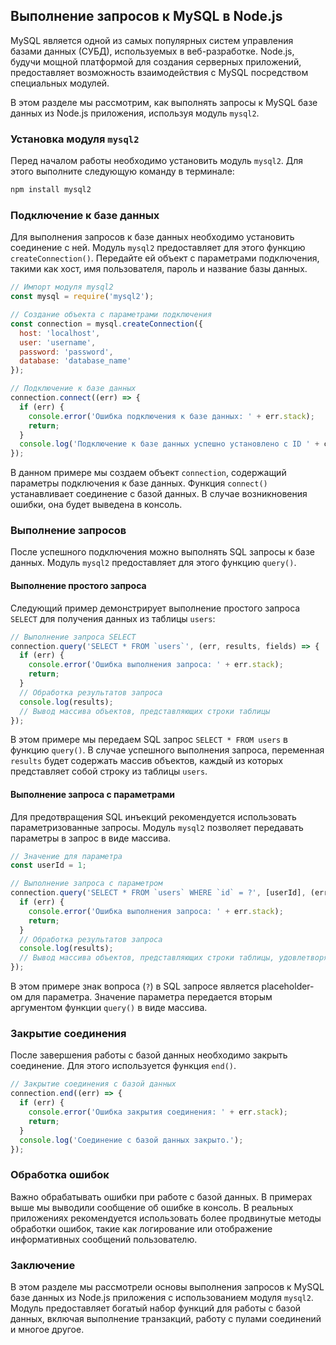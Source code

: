 ## Выполнение запросов к MySQL в Node.js

MySQL является одной из самых популярных систем управления базами данных (СУБД), используемых в веб-разработке. Node.js, будучи мощной платформой для создания серверных приложений, предоставляет возможность взаимодействия с MySQL посредством специальных модулей.

В этом разделе мы рассмотрим, как выполнять запросы к MySQL базе данных из Node.js приложения, используя модуль `mysql2`. 

### Установка модуля `mysql2`

Перед началом работы необходимо установить модуль `mysql2`. Для этого выполните следующую команду в терминале:

```bash
npm install mysql2
```

### Подключение к базе данных

Для выполнения запросов к базе данных необходимо установить соединение с ней. Модуль `mysql2` предоставляет для этого функцию `createConnection()`. Передайте ей объект с параметрами подключения, такими как хост, имя пользователя, пароль и название базы данных.

```javascript
// Импорт модуля mysql2
const mysql = require('mysql2');

// Создание объекта с параметрами подключения
const connection = mysql.createConnection({
  host: 'localhost',
  user: 'username',
  password: 'password',
  database: 'database_name'
});

// Подключение к базе данных
connection.connect((err) => {
  if (err) {
    console.error('Ошибка подключения к базе данных: ' + err.stack);
    return;
  }
  console.log('Подключение к базе данных успешно установлено с ID ' + connection.threadId);
});
```

В данном примере мы создаем объект `connection`, содержащий параметры подключения к базе данных. Функция `connect()` устанавливает соединение с базой данных. В случае возникновения ошибки, она будет выведена в консоль. 

### Выполнение запросов

После успешного подключения можно выполнять SQL запросы к базе данных. Модуль `mysql2` предоставляет для этого функцию `query()`.

#### Выполнение простого запроса

Следующий пример демонстрирует выполнение простого запроса `SELECT` для получения данных из таблицы `users`:

```javascript
// Выполнение запроса SELECT
connection.query('SELECT * FROM `users`', (err, results, fields) => {
  if (err) {
    console.error('Ошибка выполнения запроса: ' + err.stack);
    return;
  }
  // Обработка результатов запроса
  console.log(results); 
  // Вывод массива объектов, представляющих строки таблицы
});
```

В этом примере мы передаем SQL запрос `SELECT * FROM users` в функцию `query()`. В случае успешного выполнения запроса, переменная `results` будет содержать массив объектов, каждый из которых представляет собой строку из таблицы `users`. 

#### Выполнение запроса с параметрами

Для предотвращения SQL инъекций рекомендуется использовать параметризованные запросы. Модуль `mysql2` позволяет передавать параметры в запрос в виде массива.

```javascript
// Значение для параметра
const userId = 1;

// Выполнение запроса с параметром
connection.query('SELECT * FROM `users` WHERE `id` = ?', [userId], (err, results, fields) => {
  if (err) {
    console.error('Ошибка выполнения запроса: ' + err.stack);
    return;
  }
  // Обработка результатов запроса
  console.log(results);
  // Вывод массива объектов, представляющих строки таблицы, удовлетворяющие условию
});
```

В этом примере знак вопроса (`?`) в SQL запросе является placeholder-ом для параметра. Значение параметра передается вторым аргументом функции `query()` в виде массива.

### Закрытие соединения

После завершения работы с базой данных необходимо закрыть соединение. Для этого используется функция `end()`.

```javascript
// Закрытие соединения с базой данных
connection.end((err) => {
  if (err) {
    console.error('Ошибка закрытия соединения: ' + err.stack);
    return;
  }
  console.log('Соединение с базой данных закрыто.');
});
```

### Обработка ошибок

Важно обрабатывать ошибки при работе с базой данных. В примерах выше мы выводили сообщение об ошибке в консоль. В реальных приложениях рекомендуется использовать более продвинутые методы обработки ошибок, такие как логирование или отображение информативных сообщений пользователю.

### Заключение

В этом разделе мы рассмотрели основы выполнения запросов к MySQL базе данных из Node.js приложения с использованием модуля `mysql2`.  Модуль предоставляет богатый набор функций для работы с базой данных, включая выполнение транзакций, работу с пулами соединений и многое другое. 
